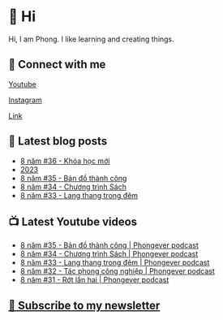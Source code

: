 # 👋 Hi

Hi, I am Phong. I like learning and creating things.

## 🔗 Connect with me
[Youtube](https://www.youtube.com/@phongever "Youtube")

[Instagram](https://www.instagram.com/phongever "Instagram")

[Link](https://beacons.ai/phongever "Link")

## 📝 Latest blog posts

<!-- BLOG-POST-LIST:START -->
- [8 năm #36 - Khóa học mới](https://phongever.substack.com/p/8-nam-36-khoa-hoc-moi)
- [2023](https://phongever.substack.com/p/2023)
- [8 năm #35 - Bản đồ thành công](https://phongever.substack.com/p/8-nam-35-ban-o-thanh-cong)
- [8 năm #34 - Chương trình Sách](https://phongever.substack.com/p/8-nam-34-chuong-trinh-sach)
- [8 năm #33 - Lang thang trong đêm](https://phongever.substack.com/p/8-nam-33-lang-thang-trong-em)
<!-- BLOG-POST-LIST:END -->

## 📺 Latest Youtube videos

<!-- YOUTUBE-VIDEO-LIST:START -->
- [8 năm #35 - Bản đồ thành công | Phongever podcast](https://www.youtube.com/watch?v=Yc6zaV7JaSA)
- [8 năm #34 - Chương trình Sách | Phongever podcast](https://www.youtube.com/watch?v=9xoJ8KPdKG4)
- [8 năm #33 - Lang thang trong đêm | Phongever podcast](https://www.youtube.com/watch?v=YYWnCcsPOMI)
- [8 năm #32 - Tác phong công nghiệp | Phongever podcast](https://www.youtube.com/watch?v=UtwTU4odEIw)
- [8 năm #31 - Rớt lần hai | Phongever podcast](https://www.youtube.com/watch?v=NlrY7vuto60)
<!-- YOUTUBE-VIDEO-LIST:END -->

## [💌 Subscribe to my newsletter](https://phongever.substack.com/)
